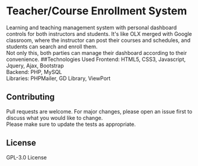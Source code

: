 # Teacher/Course Enrollment System
Learning and teaching management system with personal dashboard controls for both instructors and students. It's like OLX merged with Google classroom, where the instructor can post their courses and schedules, and students can search and enroll them.<br/>Not only this, both parties can manage their dashboard according to their convenience.
##Technologies Used
Frontend: HTML5, CSS3, Javascript, Jquery, Ajax, Bootstrap<br/>
Backend: PHP, MySQL<br/>Libraries: PHPMailer, GD Library, ViewPort
## Contributing
Pull requests are welcome. For major changes, please open an issue first to discuss what you would like to change.<br/>
Please make sure to update the tests as appropriate.
## License
GPL-3.0 License
